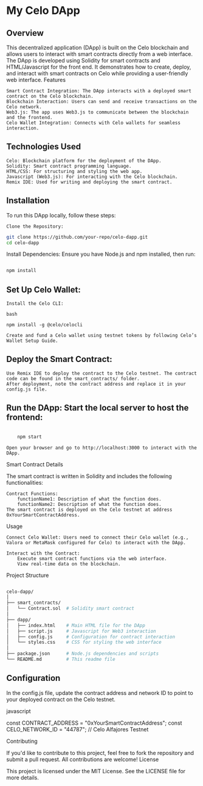 # My Celo DApp
## Overview

This decentralized application (DApp) is built on the Celo blockchain and allows users to interact with smart contracts directly from a web interface. The DApp is developed using Solidity for smart contracts and HTML/Javascript for the front end. It demonstrates how to create, deploy, and interact with smart contracts on Celo while providing a user-friendly web interface.
Features

    Smart Contract Integration: The DApp interacts with a deployed smart contract on the Celo blockchain.
    Blockchain Interaction: Users can send and receive transactions on the Celo network.
    Web3.js: The app uses Web3.js to communicate between the blockchain and the frontend.
    Celo Wallet Integration: Connects with Celo wallets for seamless interaction.

## Technologies Used

    Celo: Blockchain platform for the deployment of the DApp.
    Solidity: Smart contract programming language.
    HTML/CSS: For structuring and styling the web app.
    Javascript (Web3.js): For interacting with the Celo blockchain.
    Remix IDE: Used for writing and deploying the smart contract.

## Installation

To run this DApp locally, follow these steps:

    Clone the Repository:
```bash
git clone https://github.com/your-repo/celo-dapp.git
cd celo-dapp
```

Install Dependencies: Ensure you have Node.js and npm installed, then run:

```bash

npm install
```

## Set Up Celo Wallet:

    Install the Celo CLI:

    bash

    npm install -g @celo/celocli

    Create and fund a Celo wallet using testnet tokens by following Celo’s Wallet Setup Guide.

## Deploy the Smart Contract:

    Use Remix IDE to deploy the contract to the Celo testnet. The contract code can be found in the smart_contracts/ folder.
    After deployment, note the contract address and replace it in your config.js file.

## Run the DApp: Start the local server to host the frontend:

```bash

    npm start
```

    Open your browser and go to http://localhost:3000 to interact with the DApp.

Smart Contract Details

The smart contract is written in Solidity and includes the following functionalities:

    Contract Functions:
        functionName1: Description of what the function does.
        functionName2: Description of what the function does.
    The smart contract is deployed on the Celo testnet at address 0xYourSmartContractAddress.

Usage

    Connect Celo Wallet: Users need to connect their Celo wallet (e.g., Valora or MetaMask configured for Celo) to interact with the DApp.

    Interact with the Contract:
        Execute smart contract functions via the web interface.
        View real-time data on the blockchain.

Project Structure

```bash

celo-dapp/
│
├── smart_contracts/
│   └── Contract.sol  # Solidity smart contract
│
├── dapp/
│   ├── index.html    # Main HTML file for the DApp
│   ├── script.js     # Javascript for Web3 interaction
│   ├── config.js     # Configuration for contract interaction
│   └── styles.css    # CSS for styling the web interface
│
├── package.json      # Node.js dependencies and scripts
└── README.md         # This readme file
```

## Configuration

In the config.js file, update the contract address and network ID to point to your deployed contract on the Celo testnet.

javascript

const CONTRACT_ADDRESS = "0xYourSmartContractAddress";
const CELO_NETWORK_ID = "44787"; // Celo Alfajores Testnet

Contributing

If you'd like to contribute to this project, feel free to fork the repository and submit a pull request. All contributions are welcome!
License

This project is licensed under the MIT License. See the LICENSE file for more details.
